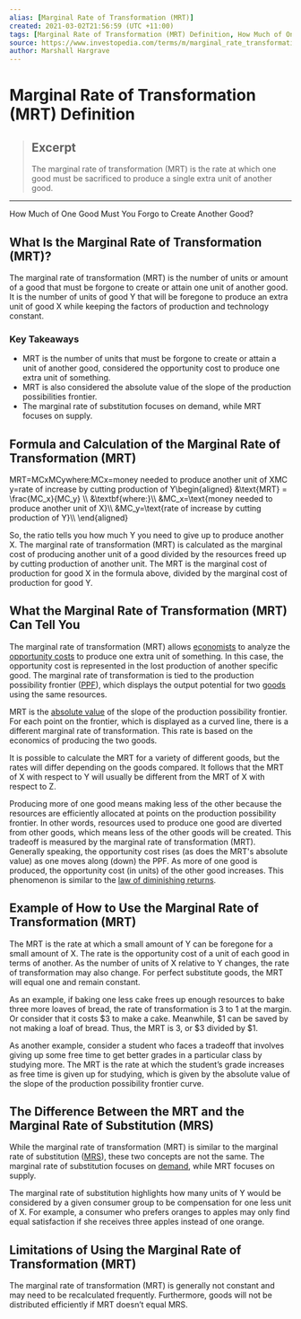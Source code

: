 ```yaml
---
alias: [Marginal Rate of Transformation (MRT)]
created: 2021-03-02T21:56:59 (UTC +11:00)
tags: [Marginal Rate of Transformation (MRT) Definition, How Much of One Good Must You Forgo to Create Another Good?]
source: https://www.investopedia.com/terms/m/marginal_rate_transformation.asp
author: Marshall Hargrave
---
```


# Marginal Rate of Transformation (MRT) Definition

> ## Excerpt
> The marginal rate of transformation (MRT) is the rate at which one good must be sacrificed to produce a single extra unit of another good.

---

How Much of One Good Must You Forgo to Create Another Good?
## What Is the Marginal Rate of Transformation (MRT)?

The marginal rate of transformation (MRT) is the number of units or amount of a good that must be forgone to create or attain one unit of another good. It is the number of units of good Y that will be foregone to produce an extra unit of good X while keeping the factors of production and technology constant.

### Key Takeaways

-   MRT is the number of units that must be forgone to create or attain a unit of another good, considered the opportunity cost to produce one extra unit of something.
-   MRT is also considered the absolute value of the slope of the production possibilities frontier.
-   The marginal rate of substitution focuses on demand, while MRT focuses on supply.

## Formula and Calculation of the Marginal Rate of Transformation (MRT)

MRT\=MCxMCywhere:MCx\=money needed to produce another unit of XMCy\=rate of increase by cutting production of Y\\begin{aligned} &\\text{MRT} = \\frac{MC\_x}{MC\_y} \\\\ &\\textbf{where:}\\\\ &MC\_x=\\text{money needed to produce another unit of X}\\\\ &MC\_y=\\text{rate of increase by cutting production of Y}\\\\ \\end{aligned}

So, the ratio tells you how much Y you need to give up to produce another X. The marginal rate of transformation (MRT) is calculated as the marginal cost of producing another unit of a good divided by the resources freed up by cutting production of another unit. The MRT is the marginal cost of production for good X in the formula above, divided by the marginal cost of production for good Y.

## What the Marginal Rate of Transformation (MRT) Can Tell You

The marginal rate of transformation (MRT) allows [economists](https://www.investopedia.com/terms/e/economist.asp) to analyze the [opportunity costs](https://www.investopedia.com/terms/o/opportunitycost.asp) to produce one extra unit of something. In this case, the opportunity cost is represented in the lost production of another specific good. The marginal rate of transformation is tied to the production possibility frontier ([PPF](https://www.investopedia.com/terms/p/productionpossibilityfrontier.asp)), which displays the output potential for two [goods](https://www.investopedia.com/terms/c/consumer-goods.asp) using the same resources.

MRT is the [absolute value](https://www.investopedia.com/terms/a/absolute-value.asp) of the slope of the production possibility frontier. For each point on the frontier, which is displayed as a curved line, there is a different marginal rate of transformation. This rate is based on the economics of producing the two goods.

It is possible to calculate the MRT for a variety of different goods, but the rates will differ depending on the goods compared. It follows that the MRT of X with respect to Y will usually be different from the MRT of X with respect to Z.

Producing more of one good means making less of the other because the resources are efficiently allocated at points on the production possibility frontier. In other words, resources used to produce one good are diverted from other goods, which means less of the other goods will be created. This tradeoff is measured by the marginal rate of transformation (MRT). Generally speaking, the opportunity cost rises (as does the MRT's absolute value) as one moves along (down) the PPF. As more of one good is produced, the opportunity cost (in units) of the other good increases. This phenomenon is similar to the [law of diminishing returns](https://www.investopedia.com/terms/l/lawofdiminishingmarginalreturn.asp).

## Example of How to Use the Marginal Rate of Transformation (MRT)

The MRT is the rate at which a small amount of Y can be foregone for a small amount of X. The rate is the opportunity cost of a unit of each good in terms of another. As the number of units of X relative to Y changes, the rate of transformation may also change. For perfect substitute goods, the MRT will equal one and remain constant.

As an example, if baking one less cake frees up enough resources to bake three more loaves of bread, the rate of transformation is 3 to 1 at the margin. Or consider that it costs $3 to make a cake. Meanwhile, $1 can be saved by not making a loaf of bread. Thus, the MRT is 3, or $3 divided by $1.

As another example, consider a student who faces a tradeoff that involves giving up some free time to get better grades in a particular class by studying more. The MRT is the rate at which the student’s grade increases as free time is given up for studying, which is given by the absolute value of the slope of the production possibility frontier curve.

## The Difference Between the MRT and the Marginal Rate of Substitution (MRS)

While the marginal rate of transformation (MRT) is similar to the marginal rate of substitution ([MRS](https://www.investopedia.com/terms/m/marginal_rate_substitution.asp)), these two concepts are not the same. The marginal rate of substitution focuses on [demand](https://www.investopedia.com/terms/d/demand.asp), while MRT focuses on supply.

The marginal rate of substitution highlights how many units of Y would be considered by a given consumer group to be compensation for one less unit of X. For example, a consumer who prefers oranges to apples may only find equal satisfaction if she receives three apples instead of one orange.

## Limitations of Using the Marginal Rate of Transformation (MRT)

The marginal rate of transformation (MRT) is generally not constant and may need to be recalculated frequently. Furthermore, goods will not be distributed efficiently if MRT doesn’t equal MRS.
